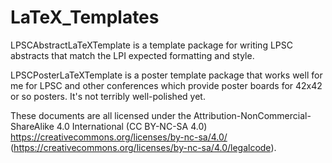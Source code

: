 # LaTeX_Templates

LPSCAbstractLaTeXTemplate is a template package for writing LPSC abstracts that match the LPI expected formatting and style.


LPSCPosterLaTeXTemplate is a poster template package that works well for me for LPSC and other conferences which provide poster boards for 42x42 or so posters. It's not terribly well-polished yet.




These documents are all licensed under the Attribution-NonCommercial-ShareAlike 4.0 International (CC BY-NC-SA 4.0)
https://creativecommons.org/licenses/by-nc-sa/4.0/
(https://creativecommons.org/licenses/by-nc-sa/4.0/legalcode).
